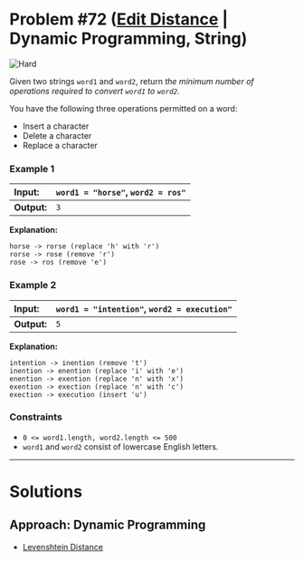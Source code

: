# Problem #72 ([Edit Distance](https://leetcode.com/problems/edit-distance/) | Dynamic Programming, String)

<img src="https://img.shields.io/badge/-Hard-FF4040?style=for-the-badge&logo=LeetCode&logoColor=black" alt="Hard"/>

Given two strings `word1` and `word2`, return _the minimum number of operations required to convert `word1` to `word2`._

You have the following three operations permitted on a word:

- Insert a character
- Delete a character
- Replace a character

### Example 1

| **Input:**  | `word1 = "horse"`, `word2 = ros"` |
| :---------- | :-------------------------------- |
| **Output:** | `3`                               |

**Explanation:**

```
horse -> rorse (replace 'h' with 'r')
rorse -> rose (remove 'r')
rose -> ros (remove 'e')
```

### Example 2

| **Input:**  | `word1 = "intention"`, `word2 = execution"` |
| :---------- | :------------------------------------------ |
| **Output:** | `5`                                         |

**Explanation:**

```
intention -> inention (remove 't')
inention -> enention (replace 'i' with 'e')
enention -> exention (replace 'n' with 'x')
exention -> exection (replace 'n' with 'c')
exection -> execution (insert 'u')
```

### Constraints

- `0 <= word1.length, word2.length <= 500`
- `word1` and `word2` consist of lowercase English letters.

---

# Solutions

## Approach: Dynamic Programming

- [Levenshtein Distance](./Levenshtein/README.md)
